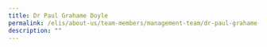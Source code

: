 ```yaml
---
title: Dr Paul Grahame Doyle
permalink: /elis/about-us/team-members/management-team/dr-paul-grahame-doyle/
description: ""
---
```

